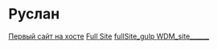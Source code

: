 # Руслан
[Первый сайт на хосте](https://rusweek.github.io/less9/)
[Full Site](https://rusweek.github.io/fullSite/)
[fullSite_gulp      ](https://rusweek.github.io/fullSite_gulp/)
[WDM_site______](https://rusweek.github.io/tree/master/wdmSite)


